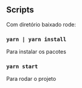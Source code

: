 ## Scripts

Com diretório baixado rode:

### `yarn | yarn install`

Para instalar os pacotes

### `yarn start `

Para rodar o projeto

